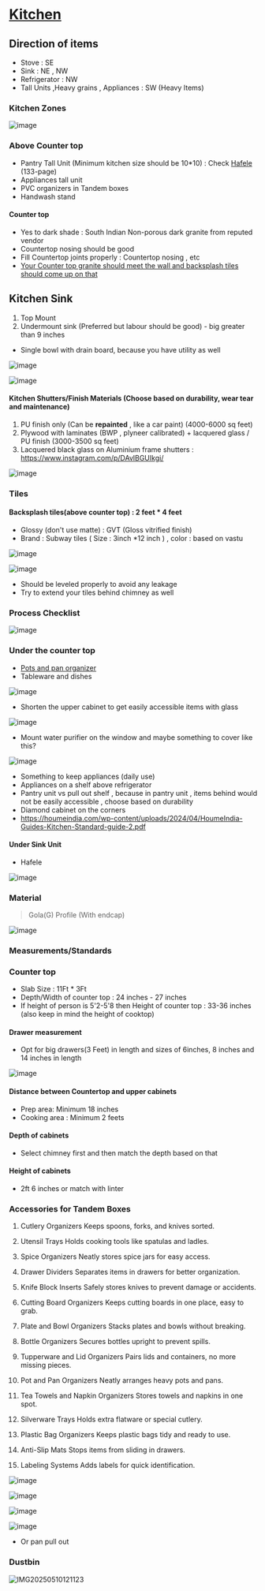 # [Kitchen](https://drive.google.com/drive/folders/1abDN8WW7H5uFRFM6v1ZeimVh5yDI5bM8?usp=sharing)

## Direction of items

- Stove : SE
- Sink : NE , NW
- Refrigerator : NW
- Tall Units ,Heavy grains , Appliances : SW (Heavy Items)

### Kitchen Zones

![image](https://github.com/user-attachments/assets/eead8461-ad31-4b81-902e-335ae36316f3)

### Above Counter top

- Pantry Tall Unit (Minimum kitchen size should be 10*10) : Check [Hafele](https://drive.google.com/file/d/16mCRf0nFeY3XC2s0P7MRdMGwmqg6sv-z/view?usp=sharing) (133-page)
- Appliances tall unit
- PVC organizers in Tandem boxes
- Handwash stand

#### Counter top
- Yes to dark shade : South Indian Non-porous dark granite from reputed vendor
- Countertop nosing should be good
- Fill Countertop joints properly : Countertop nosing , etc
- [Your Counter top granite should meet the wall and backsplash tiles should come up on that](https://youtu.be/QC7tygc_2q4?list=PLkLX5yBqrXZfM-WXHAhpgqcMF0NncXiGq&t=614)

## Kitchen Sink
1. Top Mount
2. Undermount sink (Preferred but labour should be good) - big greater than 9 inches

- Single bowl with drain board, because you have utility as well

![image](https://github.com/user-attachments/assets/404c2584-16f6-449a-93f6-f2068eaa885a)

![image](https://github.com/user-attachments/assets/805c0588-7b44-443b-9ec5-26e6113e9c15)

#### Kitchen Shutters/Finish Materials (Choose based on durability, wear tear and maintenance)

1. PU finish only (Can be **repainted** , like a car paint) (4000-6000 sq feet)
2. Plywood with laminates (BWP , plyneer calibrated) + lacquered glass / PU finish (3000-3500 sq feet)
3. Lacquered black glass on Aluminium frame shutters : https://www.instagram.com/p/DAvlBGUIkgi/

![image](https://github.com/user-attachments/assets/74d85ccb-b577-4ad3-9d7c-a1a1460dc655)

### Tiles

#### Backsplash tiles(above counter top) : 2 feet * 4 feet
- Glossy (don't use matte) : GVT (Gloss vitrified finish)
- Brand : Subway tiles ( Size : 3inch *12 inch ) , color : based on vastu

![image](https://github.com/user-attachments/assets/ae3bcc0a-673d-4567-9e5a-eca146797193)

![image](https://github.com/user-attachments/assets/349be7b4-6221-4953-839b-ba687a039a28)

- Should be leveled properly to avoid any leakage
- Try to extend your tiles behind chimney as well

### Process Checklist
![image](https://github.com/user-attachments/assets/14c08037-8fe3-43af-a509-47e0ff87a0f2)

### Under the counter top

- [Pots and pan organizer](https://homeessentials.in/products/adjustable-7-tier-heavy-duty-pot-and-pan-organizer-rack?gad_source=1&gclid=EAIaIQobChMIsqSt0ceyjAMVjMxMAh2QrA4NEAQYAiABEgLGS_D_BwE)
- Tableware and dishes

![image](https://github.com/user-attachments/assets/7c85a067-2949-43b5-8186-ef1cbe44ea3a)

- Shorten the upper cabinet to get easily accessible items with glass

![image](https://github.com/user-attachments/assets/9326e36d-f141-473b-9f75-3bdd86ff2eef)

- Mount water purifier on the window and maybe something to cover like this?

![image](https://github.com/user-attachments/assets/bfed3152-65a8-4d9c-b199-20b0c9dba986)

- Something to keep appliances (daily use)
- Appliances on a shelf above refrigerator
- Pantry unit vs pull out shelf , because in pantry unit , items behind would not be easily accessible , choose based on durability
- Diamond cabinet on the corners
- https://houmeindia.com/wp-content/uploads/2024/04/HoumeIndia-Guides-Kitchen-Standard-guide-2.pdf

#### Under Sink Unit

- Hafele

![image](https://github.com/user-attachments/assets/c1ffad9c-bd02-4d93-9910-2e5fa07ab19c)

### Material

> Gola(G) Profile (With endcap)

![image](https://github.com/user-attachments/assets/19450ad0-8533-4a7d-b17c-fc8bc61990d3)

### Measurements/Standards

### Counter top
- Slab Size : 11Ft * 3Ft
- Depth/Width of counter top : 24 inches - 27 inches
- If height of person is 5'2-5'8 then Height of counter top : 33-36 inches (also keep in mind the height of cooktop)
  
#### Drawer measurement
- Opt for big drawers(3 Feet) in length and sizes of 6inches, 8 inches and 14 inches in length

![image](https://github.com/user-attachments/assets/fe7a9108-64a3-49c0-a4fc-76eba56b54da)

#### Distance between Countertop and upper cabinets
- Prep area: Minimum 18 inches
- Cooking area : Minimum 2 feets

#### Depth of cabinets
- Select chimney first and then match the depth based on that

#### Height of cabinets
- 2ft 6 inches or match with linter

### Accessories for Tandem Boxes
1. Cutlery Organizers
Keeps spoons, forks, and knives sorted.

2. Utensil Trays
Holds cooking tools like spatulas and ladles.

3. Spice Organizers
Neatly stores spice jars for easy access.

4. Drawer Dividers
Separates items in drawers for better organization.

5. Knife Block Inserts
Safely stores knives to prevent damage or accidents.

6. Cutting Board Organizers
Keeps cutting boards in one place, easy to grab.

7. Plate and Bowl Organizers
Stacks plates and bowls without breaking.

8. Bottle Organizers
Secures bottles upright to prevent spills.

9. Tupperware and Lid Organizers
Pairs lids and containers, no more missing pieces.

10. Pot and Pan Organizers
Neatly arranges heavy pots and pans.

11. Tea Towels and Napkin Organizers
Stores towels and napkins in one spot.

12. Silverware Trays
Holds extra flatware or special cutlery.

13. Plastic Bag Organizers
Keeps plastic bags tidy and ready to use.

14. Anti-Slip Mats
Stops items from sliding in drawers.

15. Labeling Systems
Adds labels for quick identification.

![image](https://github.com/user-attachments/assets/8b323703-f535-4a70-be2a-e17427804ba5)

![image](https://github.com/user-attachments/assets/29a6cf06-7f30-485a-853f-72d54a2f5967)

![image](https://github.com/user-attachments/assets/748968a2-b710-43a5-a009-6cf4fdb2dffa)

![image](https://github.com/user-attachments/assets/ca22d84e-e304-4eb9-90bc-1ae5197000d0)

- Or pan pull out

### Dustbin

![IMG20250510121123](https://github.com/user-attachments/assets/6210da4d-f5a8-4b62-a92d-9c9159d02b51)
